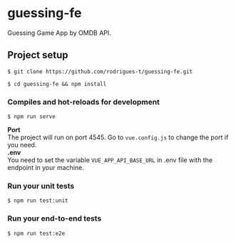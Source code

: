 # guessing-fe

Guessing Game App by OMDB API.

## Project setup
```
$ git clone https://github.com/rodrigues-t/guessing-fe.git
```
```
$ cd guessing-fe && npm install
```

### Compiles and hot-reloads for development
```
$ npm run serve
```
**Port**  
The project will run on port 4545. Go to `vue.config.js` to change the port if you need.  
**.env**  
You need to set the variable `VUE_APP_API_BASE_URL` in .env file with the endpoint in your machine.  


### Run your unit tests
```
$ npm run test:unit
```

### Run your end-to-end tests
```
$ npm run test:e2e
```
